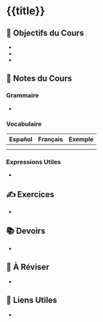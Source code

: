 # {{title}}

## 🎯 Objectifs du Cours
- 
- 
- 

## 📝 Notes du Cours

### Grammaire
- 

### Vocabulaire
| Español | Français | Exemple |
|---------|----------|----------|
|         |          |          |
|         |          |          |

### Expressions Utiles
- 

## ✍️ Exercices
- 

## 📚 Devoirs
- 

## 🔄 À Réviser
- 

## 📌 Liens Utiles
- 
